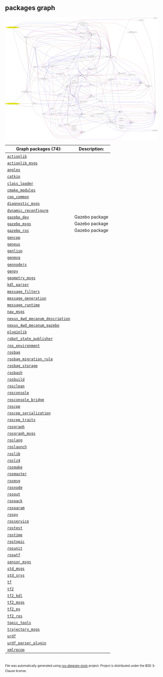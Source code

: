 <!--
File was automatically generated using 'ros-diagram-tools' project.
Project is distributed under the BSD 3-Clause license.
-->

## packages graph

[![full_graph](full_graph.png "full_graph")](full_graph.png)


| Graph packages (74): | Description: |
| -------------------- | ------------ |
| [`actionlib`](nodes/actionlib.md) |  |
| [`actionlib_msgs`](nodes/actionlib_msgs.md) |  |
| [`angles`](nodes/angles.md) |  |
| [`catkin`](nodes/catkin.md) |  |
| [`class_loader`](nodes/class_loader.md) |  |
| [`cmake_modules`](nodes/cmake_modules.md) |  |
| [`cpp_common`](nodes/cpp_common.md) |  |
| [`diagnostic_msgs`](nodes/diagnostic_msgs.md) |  |
| [`dynamic_reconfigure`](nodes/dynamic_reconfigure.md) |  |
| [`gazebo_dev`](nodes/gazebo_dev.md) | Gazebo package |
| [`gazebo_msgs`](nodes/gazebo_msgs.md) | Gazebo package |
| [`gazebo_ros`](nodes/gazebo_ros.md) | Gazebo package |
| [`gencpp`](nodes/gencpp.md) |  |
| [`geneus`](nodes/geneus.md) |  |
| [`genlisp`](nodes/genlisp.md) |  |
| [`genmsg`](nodes/genmsg.md) |  |
| [`gennodejs`](nodes/gennodejs.md) |  |
| [`genpy`](nodes/genpy.md) |  |
| [`geometry_msgs`](nodes/geometry_msgs.md) |  |
| [`kdl_parser`](nodes/kdl_parser.md) |  |
| [`message_filters`](nodes/message_filters.md) |  |
| [`message_generation`](nodes/message_generation.md) |  |
| [`message_runtime`](nodes/message_runtime.md) |  |
| [`nav_msgs`](nodes/nav_msgs.md) |  |
| [`nexus_4wd_mecanum_description`](nodes/nexus_4wd_mecanum_description.md) |  |
| [`nexus_4wd_mecanum_gazebo`](nodes/nexus_4wd_mecanum_gazebo.md) |  |
| [`pluginlib`](nodes/pluginlib.md) |  |
| [`robot_state_publisher`](nodes/robot_state_publisher.md) |  |
| [`ros_environment`](nodes/ros_environment.md) |  |
| [`rosbag`](nodes/rosbag.md) |  |
| [`rosbag_migration_rule`](nodes/rosbag_migration_rule.md) |  |
| [`rosbag_storage`](nodes/rosbag_storage.md) |  |
| [`rosbash`](nodes/rosbash.md) |  |
| [`rosbuild`](nodes/rosbuild.md) |  |
| [`rosclean`](nodes/rosclean.md) |  |
| [`rosconsole`](nodes/rosconsole.md) |  |
| [`rosconsole_bridge`](nodes/rosconsole_bridge.md) |  |
| [`roscpp`](nodes/roscpp.md) |  |
| [`roscpp_serialization`](nodes/roscpp_serialization.md) |  |
| [`roscpp_traits`](nodes/roscpp_traits.md) |  |
| [`rosgraph`](nodes/rosgraph.md) |  |
| [`rosgraph_msgs`](nodes/rosgraph_msgs.md) |  |
| [`roslang`](nodes/roslang.md) |  |
| [`roslaunch`](nodes/roslaunch.md) |  |
| [`roslib`](nodes/roslib.md) |  |
| [`roslz4`](nodes/roslz4.md) |  |
| [`rosmake`](nodes/rosmake.md) |  |
| [`rosmaster`](nodes/rosmaster.md) |  |
| [`rosmsg`](nodes/rosmsg.md) |  |
| [`rosnode`](nodes/rosnode.md) |  |
| [`rosout`](nodes/rosout.md) |  |
| [`rospack`](nodes/rospack.md) |  |
| [`rosparam`](nodes/rosparam.md) |  |
| [`rospy`](nodes/rospy.md) |  |
| [`rosservice`](nodes/rosservice.md) |  |
| [`rostest`](nodes/rostest.md) |  |
| [`rostime`](nodes/rostime.md) |  |
| [`rostopic`](nodes/rostopic.md) |  |
| [`rosunit`](nodes/rosunit.md) |  |
| [`roswtf`](nodes/roswtf.md) |  |
| [`sensor_msgs`](nodes/sensor_msgs.md) |  |
| [`std_msgs`](nodes/std_msgs.md) |  |
| [`std_srvs`](nodes/std_srvs.md) |  |
| [`tf`](nodes/tf.md) |  |
| [`tf2`](nodes/tf2.md) |  |
| [`tf2_kdl`](nodes/tf2_kdl.md) |  |
| [`tf2_msgs`](nodes/tf2_msgs.md) |  |
| [`tf2_py`](nodes/tf2_py.md) |  |
| [`tf2_ros`](nodes/tf2_ros.md) |  |
| [`topic_tools`](nodes/topic_tools.md) |  |
| [`trajectory_msgs`](nodes/trajectory_msgs.md) |  |
| [`urdf`](nodes/urdf.md) |  |
| [`urdf_parser_plugin`](nodes/urdf_parser_plugin.md) |  |
| [`xmlrpcpp`](nodes/xmlrpcpp.md) |  |


</br>
<font size="1">
File was automatically generated using <a href="https://github.com/anetczuk/ros-diagram-tools"><i>ros-diagram-tools</i></a> project.
Project is distributed under the BSD 3-Clause license.
</font>
